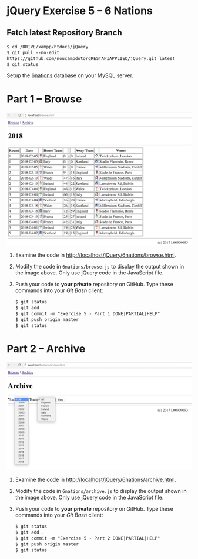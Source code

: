 # jQuery Exercise 5 – 6 Nations

## Fetch latest Repository Branch

```
$ cd /DRIVE/xampp/htdocs/jQuery
$ git pull --no-edit https://github.com/noucampdotorgRESTAPIAPPLIED/jQuery.git latest
$ git status

```

Setup the [6nations](../6nations/6nationsDB.sql) database on your MySQL server.


# Part 1 – Browse

![alt text](../images/browse_html.png "browse")

1.	Examine the code in [http://localhost/jQuery/6nations/browse.html](http://localhost/jQuery/6nations/browse.html). 

1.	Modify the code in ``6nations/browse.js`` to display the output shown in the image above.  Only use jQuery code in the JavaScript file.

1.	Push your code to **your private** repository on GitHub.  Type these commands into your *Git Bash* client:

	```
	$ git status
	$ git add .
	$ git commit -m "Exercise 5 - Part 1 DONE|PARTIAL|HELP"
	$ git push origin master
	$ git status

	```

# Part 2 – Archive

![alt text](../images/archive_html.png "archive")

1.	Examine the code in [http://localhost/jQuery/6nations/archive.html](http://localhost/jQuery/6nations/archive.html). 

1.	Modify the code in ``6nations/archive.js`` to display the output shown in the image above.  Only use jQuery code in the JavaScript file.



1.	Push your code to **your private** repository on GitHub.  Type these commands into your *Git Bash* client:

	```
	$ git status
	$ git add .
	$ git commit -m "Exercise 5 - Part 2 DONE|PARTIAL|HELP"
	$ git push origin master
	$ git status

	```

